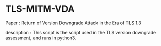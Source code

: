 # TLS-MITM-VDA
Paper       : Return of Version Downgrade Attack in the Era of TLS 1.3

description : This script is the script used in the TLS version downgrade assessment, and runs in python3.
